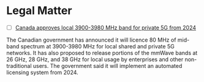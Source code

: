 # Legal Matter


- [ ] [Canada approves local 3900-3980 MHz band for private 5G from 2024](https://www.rcrwireless.com/20230526/private-5g/canada-approves-local-3900-3980-mhz-band-for-private-5g-from-2024)
 
 The Canadian government has announced it will licence 80 MHz of mid-band spectrum at 3900-3980 MHz for local shared and private 5G networks. It has also proposed to release portions of the mmWave bands at 26 GHz, 28 GHz, and 38 GHz for local usage by enterprises and other non-traditional users. The government said it will implement an automated licensing system from 2024.

